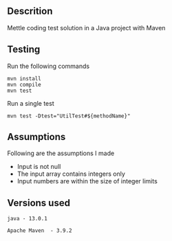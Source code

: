 ## Descrition

Mettle coding test solution in a Java project with Maven
## Testing
Run the following commands
```
mvn install
mvn compile
mvn test
```
Run a single test
```
mvn test -Dtest="UtilTest#${methodName}"
```

## Assumptions
Following are the assumptions I made

- Input is not null
- The input array contains integers only
- Input numbers are within the size of integer limits


## Versions used
`java - 13.0.1`

`Apache Maven  - 3.9.2`



